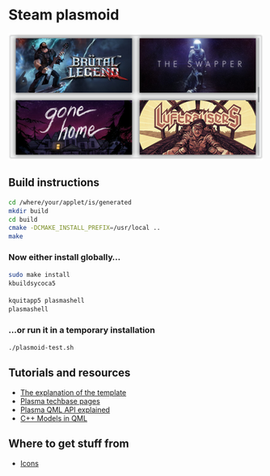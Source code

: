 Steam plasmoid
==============

![Screenshot](/screenshot.png?raw=true)

Build instructions
------------------

```bash
cd /where/your/applet/is/generated
mkdir build
cd build
cmake -DCMAKE_INSTALL_PREFIX=/usr/local ..
make
```

### Now either install globally…

```bash
sudo make install
kbuildsycoca5

kquitapp5 plasmashell
plasmashell
```

### …or run it in a temporary installation

```bash
./plasmoid-test.sh
```

Tutorials and resources
-----------------------
* [The explanation of the template](https://techbase.kde.org/Development/Tutorials/Plasma2/QML2/GettingStarted)
* [Plasma techbase pages](http://techbase.kde.org/Projects/Plasma2)
* [Plasma QML API explained](http://techbase.kde.org/Development/Tutorials/Plasma2/QML2/API)
* [C++ Models in QML](http://qt-project.org/doc/qt-5/qtquick-modelviewsdata-cppmodels.html)


Where to get stuff from
-----------------------
* [Icons](http://forums.steampowered.com/forums/showthread.php?t=3128676)
